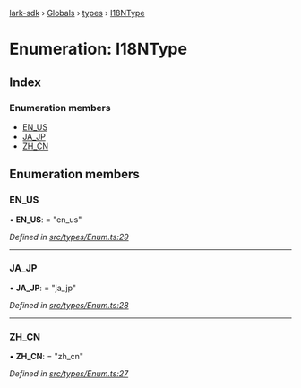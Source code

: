 [lark-sdk](../README.md) › [Globals](../globals.md) › [types](../modules/types.md) › [I18NType](types.i18ntype.md)

# Enumeration: I18NType

## Index

### Enumeration members

* [EN_US](types.i18ntype.md#en_us)
* [JA_JP](types.i18ntype.md#ja_jp)
* [ZH_CN](types.i18ntype.md#zh_cn)

## Enumeration members

###  EN_US

• **EN_US**: = "en_us"

*Defined in [src/types/Enum.ts:29](https://github.com/TbhT/lark-sdk/blob/e3605bb/src/types/Enum.ts#L29)*

___

###  JA_JP

• **JA_JP**: = "ja_jp"

*Defined in [src/types/Enum.ts:28](https://github.com/TbhT/lark-sdk/blob/e3605bb/src/types/Enum.ts#L28)*

___

###  ZH_CN

• **ZH_CN**: = "zh_cn"

*Defined in [src/types/Enum.ts:27](https://github.com/TbhT/lark-sdk/blob/e3605bb/src/types/Enum.ts#L27)*

